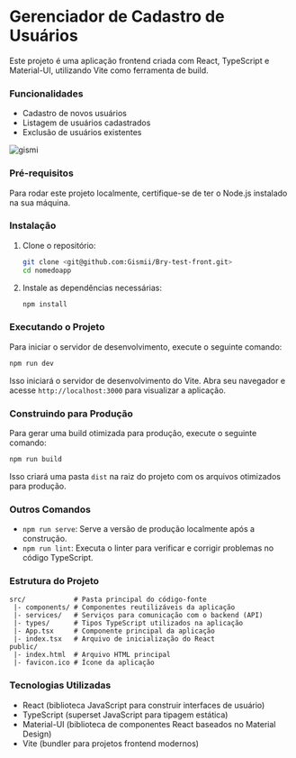 


# Gerenciador de Cadastro de Usuários

Este projeto é uma aplicação frontend criada com React, TypeScript e Material-UI, utilizando Vite como ferramenta de build.

### Funcionalidades

- Cadastro de novos usuários
- Listagem de usuários cadastrados
- Exclusão de usuários existentes

![gismi](https://github.com/Gismii/Bry-test-front/assets/97984496/91149fe3-f059-4a7a-9619-7c48516ada13)

### Pré-requisitos

Para rodar este projeto localmente, certifique-se de ter o Node.js instalado na sua máquina.

### Instalação

1. Clone o repositório:

   ```bash
   git clone <git@github.com:Gismii/Bry-test-front.git>
   cd nomedoapp
   ```

2. Instale as dependências necessárias:

   ```bash
   npm install
   ```

### Executando o Projeto

Para iniciar o servidor de desenvolvimento, execute o seguinte comando:

```bash
npm run dev
```

Isso iniciará o servidor de desenvolvimento do Vite. Abra seu navegador e acesse `http://localhost:3000` para visualizar a aplicação.

### Construindo para Produção

Para gerar uma build otimizada para produção, execute o seguinte comando:

```bash
npm run build
```

Isso criará uma pasta `dist` na raiz do projeto com os arquivos otimizados para produção.

### Outros Comandos

- `npm run serve`: Serve a versão de produção localmente após a construção.
- `npm run lint`: Executa o linter para verificar e corrigir problemas no código TypeScript.

### Estrutura do Projeto

```
src/            # Pasta principal do código-fonte
 |- components/ # Componentes reutilizáveis da aplicação
 |- services/   # Serviços para comunicação com o backend (API)
 |- types/      # Tipos TypeScript utilizados na aplicação
 |- App.tsx     # Componente principal da aplicação
 |- index.tsx   # Arquivo de inicialização do React
public/
 |- index.html  # Arquivo HTML principal
 |- favicon.ico # Ícone da aplicação
```

### Tecnologias Utilizadas

- React (biblioteca JavaScript para construir interfaces de usuário)
- TypeScript (superset JavaScript para tipagem estática)
- Material-UI (biblioteca de componentes React baseados no Material Design)
- Vite (bundler para projetos frontend modernos)


